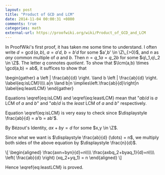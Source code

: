 ```yaml
---
layout: post
title: "Product of GCD and LCM"
date: 2014-11-04 00:00:31 +0800
comments: true
categories: math
external-url: https://proofwiki.org/wiki/Product_of_GCD_and_LCM
---
```


In ProofWiki's first proof, it has taken me some time to understand.
I often write $d=\gcd(a,b)$, $a=a'd$, $b=b'd$ for some $a',b' \in
\Z\_{>0}$, and $n$ as *any* common multiple of $a$ and $b$.  Then
$n = q\_1 a = q\_2 b$ for some $q\_1,q\_2 \in \Z$.  The letter $q$
connotes *quotient*.  To show that $\lcm(a,b) \times \gcd(a,b) = ab$,
it suffices to show that

\begin{gather}
  a \left | \frac{ab}{d} \right. \land 
    b \left | \frac{ab}{d} \right. \label{eq:isLCM}\\\\\\\\
  a|n \land b|n \implies\left.\frac{ab}{d}\right|n \label{eq:leastLCM}
\end{gather}

Equations \eqref{eq:isLCM} and \eqref{eq:leastLCM} mean that "$ab/d$
is *a* LCM of $a$ and $b$" and "$ab/d$ is the *least* LCM of $a$ and
$b$" respectively.

Equation \eqref{eq:isLCM} is very easy to check since $\displaystyle
\frac{ab}{d} = a'b = ab'$.

By Bézout's Identity, $ax+by=d$ for some $x,y \in \Z$.

Since what we want is $\displaystyle \frac{ab}{d} (\dots) = n$, we
multiply both sides of the above equation by $\displaystyle
\frac{n}{d}$.

\\[
\begin{aligned}
  \frac{axn+byn}{d}=n\\\\\\\\
  \frac{axbq\_2+byaq\_1}{d}=n\\\\\\\\
  \left( \frac{ab}{d} \right) (xq\_2+yq\_1) = n
\end{aligned}
\\]

Hence \eqref{eq:leastLCM} is proved.
